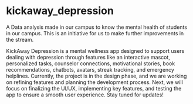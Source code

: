# kickaway_depression
A Data analysis made in our campus to know the mental health of students in our campus. This is an initiative for us to make further improvements in the stream.

KickAway Depression is a mental wellness app designed to support users dealing with depression through features like an interactive mascot, personalized tasks, counselor connections, motivational stories, book recommendations, chatbots, avatars, streak tracking, and emergency helplines. Currently, the project is in the design phase, and we are working on refining features and planning the development process. Next, we will focus on finalizing the UI/UX, implementing key features, and testing the app to ensure a smooth user experience. Stay tuned for updates!
